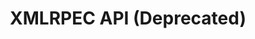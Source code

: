 ---
title: XMLRPEC API (Deprecated)
keywords: ...
last_updated: December 14, 2016
tags: 
summary: "blah blan"
sidebar: home_sidebar
permalink: xmlrpc.html
folder: API
---
